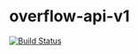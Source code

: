 # overflow-api-v1

[![Build Status](https://travis-ci.org/julietezekwe/overflow-api-v1.svg?branch=develop)](https://travis-ci.org/julietezekwe/overflow-api-v1)